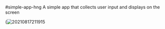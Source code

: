 #simple-app-hng
A simple app that collects user input and displays on the screen



(![20210817211915](https://user-images.githubusercontent.com/58082611/130084038-1df493df-8c21-4415-9454-3e8e9ef2228f.gif)
